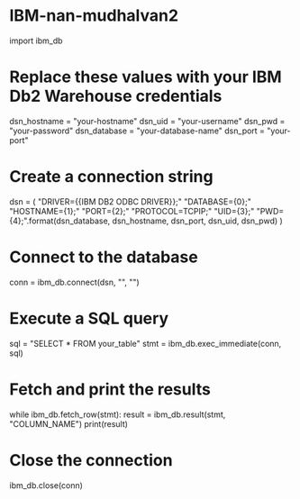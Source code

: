 # IBM-nan-mudhalvan2
import ibm_db

# Replace these values with your IBM Db2 Warehouse credentials
dsn_hostname = "your-hostname"
dsn_uid = "your-username"
dsn_pwd = "your-password"
dsn_database = "your-database-name"
dsn_port = "your-port"

# Create a connection string
dsn = (
    "DRIVER={{IBM DB2 ODBC DRIVER}};"
    "DATABASE={0};"
    "HOSTNAME={1};"
    "PORT={2};"
    "PROTOCOL=TCPIP;"
    "UID={3};"
    "PWD={4};".format(dsn_database, dsn_hostname, dsn_port, dsn_uid, dsn_pwd)
)

# Connect to the database
conn = ibm_db.connect(dsn, "", "")

# Execute a SQL query
sql = "SELECT * FROM your_table"
stmt = ibm_db.exec_immediate(conn, sql)

# Fetch and print the results
while ibm_db.fetch_row(stmt):
    result = ibm_db.result(stmt, "COLUMN_NAME")
    print(result)

# Close the connection
ibm_db.close(conn)

